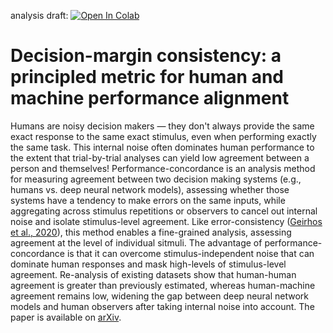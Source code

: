 analysis draft: [![Open In Colab]([https://colab.research.google.com/assets/colab-badge.svg)](https://colab.research.google.com/drive/?usp=sharing](https://colab.research.google.com/drive/1dQ3Z77PpAnjYbuTD36f9MY9wIq8OuKn_#scrollTo=MgY-a-W_P06r))

# Decision-margin consistency: a principled metric for human and machine performance alignment

Humans are noisy decision makers — they don't always provide the same exact response to the same exact stimulus, even when performing exactly the same task. This internal noise often dominates human performance to the extent that trial-by-trial analyses can yield low agreement between a person and themselves! Performance-concordance is an analysis method for measuring agreement between two decision making systems (e.g., humans vs. deep neural network models), assessing whether those systems have a tendency to make errors on the same inputs, while aggregating across stimulus repetitions or observers to cancel out internal noise and isolate stimulus-level agreement. Like error-consistency ([Geirhos et al., 2020](https://arxiv.org/abs/2006.16736)), this method enables a fine-grained analysis, assessing agreement at the level of individual sitmuli. The advantage of performance-concordance is that it can overcome stimulus-independent noise that can dominate human responses and mask high-levels of stimulus-level agreement. Re-analysis of existing datasets show that human-human agreement is greater than previously estimated, whereas human-machine agreement remains low, widening the gap between deep neural network models and human observers after taking internal noise into account. The paper is available on [arXiv]().


